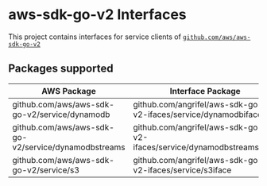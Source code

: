 # aws-sdk-go-v2 Interfaces

This project contains interfaces for service clients of [`github.com/aws/aws-sdk-go-v2`](https://github.com/aws/aws-sdk-go-v2)

## Packages supported

| AWS Package                                          | Interface Package                                                     |
|------------------------------------------------------|-----------------------------------------------------------------------|
| github.com/aws/aws-sdk-go-v2/service/dynamodb        | github.com/angrifel/aws-sdk-go-v2-ifaces/service/dynamodbiface        |
| github.com/aws/aws-sdk-go-v2/service/dynamodbstreams | github.com/angrifel/aws-sdk-go-v2-ifaces/service/dynamodbstreamsiface |
| github.com/aws/aws-sdk-go-v2/service/s3              | github.com/angrifel/aws-sdk-go-v2-ifaces/service/s3iface              |


